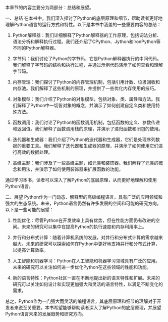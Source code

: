 本章节的内容主要分为两部分：总结和展望。

一、总结
在本书中，我们深入探讨了Python的底层原理和细节，帮助读者更好地理解Python语言的运行方式和特性。以下是本书中涵盖的一些重要内容的总结：

1. Python解释器：我们详细解释了Python解释器的工作原理，包括词法分析、语法分析和解释执行过程。我们还介绍了CPython、Jython和IronPython等不同的Python解释器。

2. 字节码：我们讨论了Python的字节码，它是Python解释器执行的中间代码。我们解释了字节码的结构和执行过程，并通过示例代码演示了如何查看和理解字节码。

3. 内存管理：我们探讨了Python的内存管理机制，包括引用计数、垃圾回收和内存池。我们解释了这些机制的原理，并提供了一些优化内存使用的技巧。

4. 对象模型：我们介绍了Python的对象模型，包括对象、类、属性和方法。我们解释了Python中一切皆对象的概念，并演示了如何创建自定义类和使用特殊方法。

5. 函数调用：我们讨论了Python的函数调用机制，包括函数的定义、参数传递和返回值。我们解释了函数调用栈的原理，并演示了递归函数和闭包的使用。

6. 迭代器和生成器：我们介绍了Python的迭代器和生成器，它们是处理序列数据的重要工具。我们解释了迭代器和生成器的原理，并演示了如何使用它们进行高效的数据处理。

7. 高级主题：我们涉及了一些高级主题，如元类和装饰器。我们解释了元类的概念和用法，并演示了如何使用装饰器来扩展函数的功能。

通过学习本书，读者可以深入了解Python的底层原理，从而更好地理解和使用Python语言。

二、展望
Python作为一门动态、解释型的高级编程语言，具有广泛的应用领域和强大的生态系统。未来，Python语言仍然有许多发展的空间和可能的研究方向。以下是一些可能的展望：

1. 性能优化：尽管Python在开发效率上具有优势，但在性能方面仍有改进的空间。未来的研究可以集中在提高Python的执行速度和内存利用率上。

2. 并行和分布式计算：随着计算机系统的发展，对并行和分布式计算的需求越来越大。未来的研究可以探索如何在Python中更好地支持并行和分布式计算，以提高计算效率。

3. 人工智能和机器学习：Python在人工智能和机器学习领域具有广泛的应用。未来的研究可以关注如何进一步优化Python在这些领域的性能和功能。

4. 新的语言特性：Python社区一直在不断地提出新的语言特性和扩展。未来的研究可以关注如何设计和实现更加强大和灵活的语言特性，以满足不断变化的需求。

总之，Python作为一门强大而灵活的编程语言，其底层原理和细节的理解对于开发者来说至关重要。本书希望能够帮助读者深入了解Python的底层原理，并展望Python语言未来的发展趋势和研究方向。
